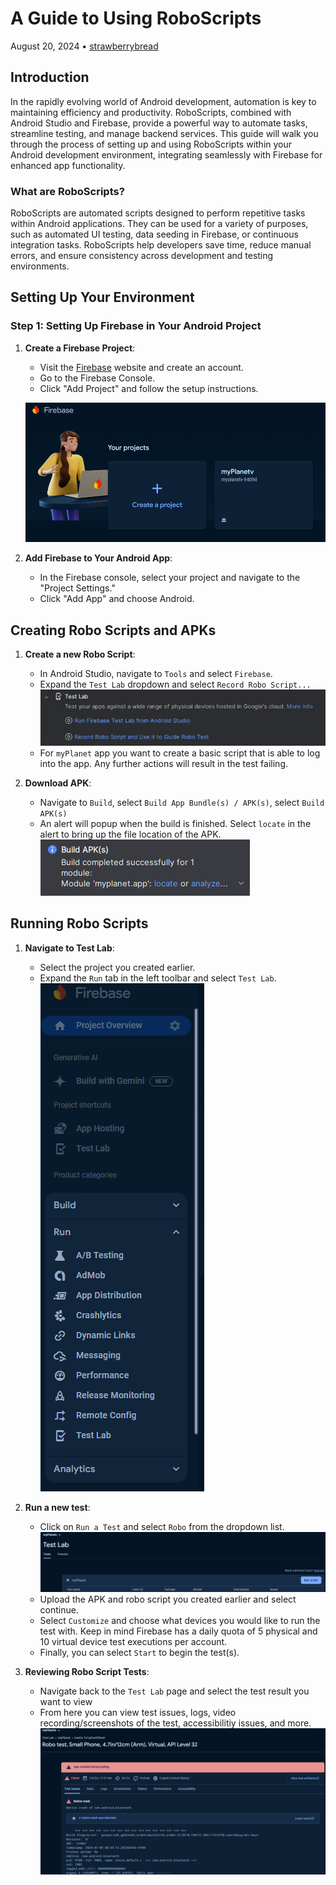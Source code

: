 # A Guide to Using RoboScripts
August 20, 2024 • [strawberrybread](https://github.com/strawberrybread)

## Introduction

In the rapidly evolving world of Android development, automation is key to maintaining efficiency and productivity. RoboScripts, combined with Android Studio and Firebase, provide a powerful way to automate tasks, streamline testing, and manage backend services. This guide will walk you through the process of setting up and using RoboScripts within your Android development environment, integrating seamlessly with Firebase for enhanced app functionality.

### What are RoboScripts?

RoboScripts are automated scripts designed to perform repetitive tasks within Android applications. They can be used for a variety of purposes, such as automated UI testing, data seeding in Firebase, or continuous integration tasks. RoboScripts help developers save time, reduce manual errors, and ensure consistency across development and testing environments.

## Setting Up Your Environment

### Step 1: Setting Up Firebase in Your Android Project

1.  **Create a Firebase Project**:
    
    -  Visit the [Firebase](https://firebase.google.com/) website and create an account.
    - Go to the Firebase Console.
    - Click "Add Project" and follow the setup instructions.

    ![Firebase Project Page](images/firebase_project_page.png)
    
2.  **Add Firebase to Your Android App**:
    
    -   In the Firebase console, select your project and navigate to the "Project Settings."
    -   Click "Add App" and choose Android. 

## Creating Robo Scripts and APKs

1.  **Create a new Robo Script**:
    
    - In Android Studio, navigate to `Tools` and select `Firebase`. 
    - Expand the `Test Lab` dropdown and select `Record Robo Script...`
    ![Android Studio Record Robo Script](images/record_robo_script.png)
    - For `myPlanet` app you want to create a basic script that is able to log into the app. Any further actions will result in the test failing.

2. **Download APK**:
	- Navigate to `Build`, select `Build App Bundle(s) / APK(s)`, select `Build APK(s)`
	- An alert will popup when the build is finished. Select `locate` in the alert to bring up the file location of the APK.
    ![Android Studio APK alert](images/apk_alert.png) 

## Running Robo Scripts
	
1. **Navigate to Test Lab**:
	- Select the project you created earlier.
	- Expand the `Run` tab in the left toolbar and select `Test Lab`.
    ![Firebase Toolbar](images/firebase_toolbar.png)

2. **Run a new test**:
	- Click on `Run a Test` and select `Robo` from the dropdown list.
    ![Firebase Run Test](images/run_a_test.png)
	- Upload the APK and robo script you created earlier and select continue.
	- Select `Customize` and choose what devices you would like to run the test with. Keep in mind Firebase has a daily quota of 5 physical and 10 virtual device test executions per account.
	- Finally, you can select `Start` to begin the test(s).

3. **Reviewing Robo Script Tests**:
	- Navigate back to the `Test Lab` page and select the test result you want to view
	- From here you can view test issues, logs, video recording/screenshots of the test, accessibilitiy issues, and more.
    ![Firebase Robo Test Results](images/robo_test_results.png)
